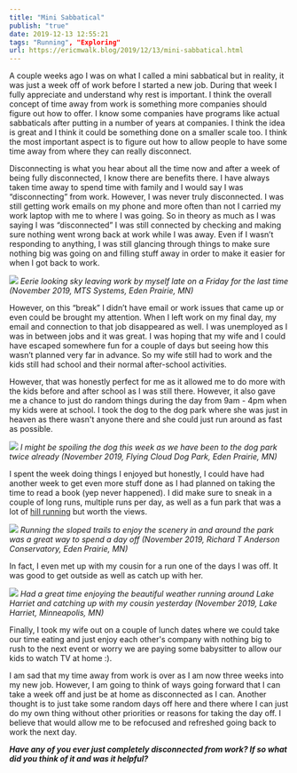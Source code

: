 ```yaml
---
title: "Mini Sabbatical"
publish: "true"
date: 2019-12-13 12:55:21
tags: "Running", "Exploring"
url: https://ericmwalk.blog/2019/12/13/mini-sabbatical.html
---
```


A couple weeks ago I was on what I called a mini sabbatical but in reality, it was just a week off of work before I started a new job. During that week I fully appreciate and understand why rest is important. I think the overall concept of time away from work is something more companies should figure out how to offer. I know some companies have programs like actual sabbaticals after putting in a number of years at companies. I think the idea is great and I think it could be something done on a smaller scale too. I think the most important aspect is to figure out how to allow people to have some time away from where they can really disconnect.

Disconnecting is what you hear about all the time now and after a week of being fully disconnected, I know there are benefits there. I have always taken time away to spend time with family and I would say I was “disconnecting” from work. However, I was never truly disconnected. I was still getting work emails on my phone and more often than not I carried my work laptop with me to where I was going. So in theory as much as I was saying I was “disconnected” I was still connected by checking and making sure nothing went wrong back at work while I was away. Even if I wasn’t responding to anything, I was still glancing through things to make sure nothing big was going on and filling stuff away in order to make it easier for when I got back to work.

![](https://ericmwalk.blog/uploads/2021/06c46c789e.jpg)
*Eerie looking sky leaving work by myself late on a Friday for the last time (November 2019, MTS Systems, Eden Prairie, MN)*

However, on this “break” I didn’t have email or work issues that came up or even could be brought my attention. When I left work on my final day, my email and connection to that job disappeared as well. I was unemployed as I was in between jobs and it was great. I was hoping that my wife and I could have escaped somewhere fun for a couple of days but seeing how this wasn’t planned very far in advance. So my wife still had to work and the kids still had school and their normal after-school activities.

However, that was honestly perfect for me as it allowed me to do more with the kids before and after school as I was still there. However, it also gave me a chance to just do random things during the day from 9am - 4pm when my kids were at school. I took the dog to the dog park where she was just in heaven as there wasn't anyone there and she could just run around as fast as possible.

![](https://ericmwalk.blog/uploads/2021/dfb436fd41.jpg)
*I might be spoiling the dog this week as we have been to the dog park twice already (November 2019, Flying Cloud Dog Park, Eden Prairie, MN)*

I spent the week doing things I enjoyed but honestly, I could have had another week to get even more stuff done as I had planned on taking the time to read a book (yep never happened). I did make sure to sneak in a couple of long runs, multiple runs per day, as well as a fun park that was a lot of <a href="https://ericmwalk.blog/2019/11/13/from-the-lens.html">hill running</a> but worth the views.

![](https://ericmwalk.blog/uploads/2021/17d5ba914a.jpg)
*Running the sloped trails to enjoy the scenery in and around the park was a great way to spend a day off (November 2019, Richard T Anderson Conservatory, Eden Prairie, MN)*

In fact, I even met up with my cousin for a run one of the days I was off. It was good to get outside as well as catch up with her.

![](https://ericmwalk.blog/uploads/2021/7d1c727804.jpg)
*Had a great time enjoying the beautiful weather running around Lake Harriet and catching up with my cousin yesterday (November 2019, Lake Harriet, Minneapolis, MN)*

Finally, I took my wife out on a couple of lunch dates where we could take our time eating and just enjoy each other's company with nothing big to rush to the next event or worry we are paying some babysitter to allow our kids to watch TV at home :).

I am sad that my time away from work is over as I am now three weeks into my new job. However, I am going to think of ways going forward that I can take a week off and just be at home as disconnected as I can. Another thought is to just take some random days off here and there where I can just do my own thing without other priorities or reasons for taking the day off. I believe that would allow me to be refocused and refreshed going back to work the next day.

<i><b>Have any of you ever just completely disconnected from work? If so what did you think of it and was it helpful?</b></i>